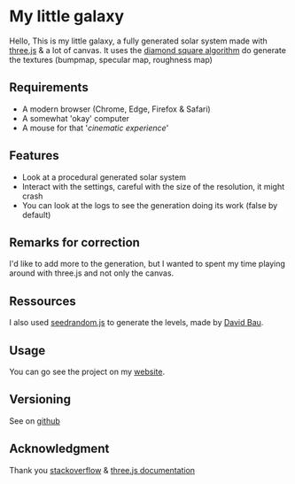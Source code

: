 # My little galaxy  
Hello,
This is my little galaxy, a fully generated solar system made with [three.js](https://threejs.org/) & a lot of canvas. It uses the [diamond square algorithm](https://en.wikipedia.org/wiki/Diamond-square_algorithm) do generate the textures (bumpmap, specular map, roughness map)

## Requirements
* A modern browser (Chrome, Edge, Firefox & Safari)
* A somewhat 'okay' computer 
* A mouse for that '_cinematic experience_'

## Features
* Look at a procedural generated solar system
* Interact with the settings, careful with the size of the resolution, it might crash
* You can look at the logs to see the generation doing its work (false by default)

## Remarks for correction
I'd like to add more to the generation, but I wanted to spent my time playing around with three.js and not only the canvas.

## Ressources
I also used [seedrandom.js](https://www.npmjs.com/package/seedrandom) to generate the levels, made by [David Bau](http://davidbau.com).

## Usage
You can go see the project on my [website](https://thomaslacroix.fr/speeder).

## Versioning
See on [github](https://github.com/majejam/speeder/)

## Acknowledgment
Thank you [stackoverflow](https://stackoverflow.com/) & [three.js documentation](https://threejs.org/docs/)


